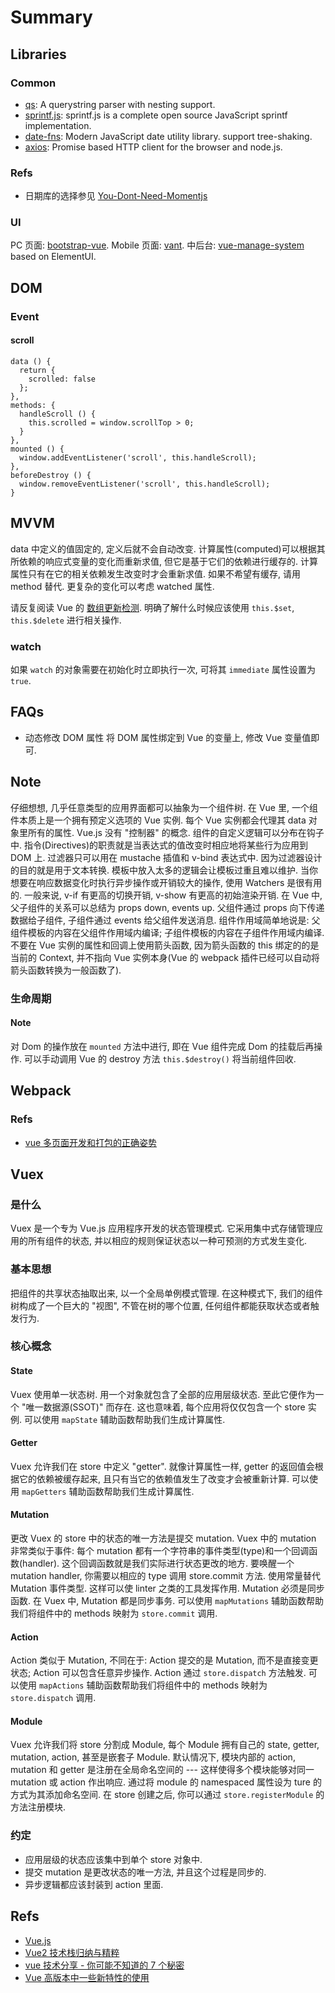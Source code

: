 # Summary

## Libraries
### Common

* [qs](https://github.com/ljharb/qs): A querystring parser with nesting support.
* [sprintf.js](https://github.com/alexei/sprintf.js): sprintf.js is a complete open source JavaScript sprintf implementation.
* [date-fns](https://date-fns.org/): Modern JavaScript date utility library. support tree-shaking.
* [axios](https://github.com/axios/axios): Promise based HTTP client for the browser and node.js.

### Refs
* 日期库的选择参见 [You-Dont-Need-Momentjs](https://github.com/you-dont-need/You-Dont-Need-Momentjs)

### UI
PC 页面: [bootstrap-vue](https://github.com/bootstrap-vue/bootstrap-vue).
Mobile 页面: [vant](https://github.com/youzan/vant).
中后台: [vue-manage-system](https://github.com/lin-xin/vue-manage-system) based on ElementUI.

## DOM
### Event
#### scroll

```
data () {
  return {
    scrolled: false
  };
},
methods: {
  handleScroll () {
    this.scrolled = window.scrollTop > 0;
  }
},
mounted () {
  window.addEventListener('scroll', this.handleScroll);
},
beforeDestroy () {
  window.removeEventListener('scroll', this.handleScroll);
}
```


## MVVM
data 中定义的值固定的, 定义后就不会自动改变.
计算属性(computed)可以根据其所依赖的响应式变量的变化而重新求值, 但它是基于它们的依赖进行缓存的. 计算属性只有在它的相关依赖发生改变时才会重新求值. 如果不希望有缓存, 请用 method 替代.
更复杂的变化可以考虑 watched 属性.

请反复阅读 Vue 的 [数组更新检测](https://cn.vuejs.org/v2/guide/list.html#%E6%95%B0%E7%BB%84%E6%9B%B4%E6%96%B0%E6%A3%80%E6%B5%8B). 明确了解什么时候应该使用 `this.$set`, `this.$delete` 进行相关操作.

### watch
如果 `watch` 的对象需要在初始化时立即执行一次, 可将其 `immediate` 属性设置为 `true`.

## FAQs
* 动态修改 DOM 属性
    将 DOM 属性绑定到 Vue 的变量上, 修改 Vue 变量值即可.

## Note
仔细想想, 几乎任意类型的应用界面都可以抽象为一个组件树.
在 Vue 里, 一个组件本质上是一个拥有预定义选项的 Vue 实例.
每个 Vue 实例都会代理其 data 对象里所有的属性.
Vue.js 没有 "控制器" 的概念. 组件的自定义逻辑可以分布在钩子中.
指令(Directives)的职责就是当表达式的值改变时相应地将某些行为应用到 DOM 上.
过滤器只可以用在 mustache 插值和 v-bind 表达式中. 因为过滤器设计的目的就是用于文本转换.
模板中放入太多的逻辑会让模板过重且难以维护.
当你想要在响应数据变化时执行异步操作或开销较大的操作, 使用 Watchers 是很有用的.
一般来说, v-if 有更高的切换开销, v-show 有更高的初始渲染开销.
在 Vue 中, 父子组件的关系可以总结为 props down, events up. 父组件通过 props 向下传递数据给子组件, 子组件通过 events 给父组件发送消息.
组件作用域简单地说是: 父组件模板的内容在父组件作用域内编译; 子组件模板的内容在子组件作用域内编译.
不要在 Vue 实例的属性和回调上使用箭头函数, 因为箭头函数的 this 绑定的的是当前的 Context, 并不指向 Vue 实例本身(Vue 的 webpack 插件已经可以自动将箭头函数转换为一般函数了).

### 生命周期
#### Note
对 Dom 的操作放在 `mounted` 方法中进行, 即在 Vue 组件完成 Dom 的挂载后再操作.
可以手动调用 Vue 的 destroy 方法 `this.$destroy()` 将当前组件回收.

## Webpack
### Refs

* [vue 多页面开发和打包的正确姿势](https://juejin.im/post/5a8e3f00f265da4e747fc700)

## Vuex
### 是什么
Vuex 是一个专为 Vue.js 应用程序开发的状态管理模式. 它采用集中式存储管理应用的所有组件的状态, 并以相应的规则保证状态以一种可预测的方式发生变化.

### 基本思想
把组件的共享状态抽取出来, 以一个全局单例模式管理. 在这种模式下, 我们的组件树构成了一个巨大的 "视图", 不管在树的哪个位置, 任何组件都能获取状态或者触发行为.

### 核心概念
#### State
Vuex 使用单一状态树. 用一个对象就包含了全部的应用层级状态. 至此它便作为一个 "唯一数据源(SSOT)" 而存在. 这也意味着, 每个应用将仅仅包含一个 store 实例.
可以使用 `mapState` 辅助函数帮助我们生成计算属性.

#### Getter
Vuex 允许我们在 store 中定义 "getter". 就像计算属性一样, getter 的返回值会根据它的依赖被缓存起来, 且只有当它的依赖值发生了改变才会被重新计算.
可以使用 `mapGetters` 辅助函数帮助我们生成计算属性.

#### Mutation
更改 Vuex 的 store 中的状态的唯一方法是提交 mutation. Vuex 中的 mutation 非常类似于事件: 每个 mutation 都有一个字符串的事件类型(type)和一个回调函数(handler). 这个回调函数就是我们实际进行状态更改的地方.
要唤醒一个 mutation handler, 你需要以相应的 type 调用 store.commit 方法.
使用常量替代 Mutation 事件类型. 这样可以使 linter 之类的工具发挥作用.
Mutation 必须是同步函数. 在 Vuex 中, Mutation 都是同步事务.
可以使用 `mapMutations` 辅助函数帮助我们将组件中的 methods 映射为 `store.commit` 调用.

#### Action
Action 类似于 Mutation, 不同在于: Action 提交的是 Mutation, 而不是直接变更状态; Action 可以包含任意异步操作.
Action 通过 `store.dispatch` 方法触发.
可以使用 `mapActions` 辅助函数帮助我们将组件中的 methods 映射为 `store.dispatch` 调用.

#### Module
Vuex 允许我们将 store 分割成 Module, 每个 Module 拥有自己的 state, getter, mutation, action, 甚至是嵌套子 Module.
默认情况下, 模块内部的 action, mutation 和 getter 是注册在全局命名空间的 --- 这样使得多个模块能够对同一 mutation 或 action 作出响应. 通过将 module 的 namespaced 属性设为 ture 的方式为其添加命名空间.
在 store 创建之后, 你可以通过 `store.registerModule` 的方法注册模块.

### 约定
* 应用层级的状态应该集中到单个 store 对象中.
* 提交 mutation 是更改状态的唯一方法, 并且这个过程是同步的.
* 异步逻辑都应该封装到 action 里面.


## Refs
* [Vue.js](https://vuejs.org/)
* [Vue2 技术栈归纳与精粹](https://uinika.github.io/web/vue.html)
* [vue 技术分享 - 你可能不知道的 7 个秘密](https://www.haorooms.com/post/vue_7secret)
* [Vue 高版本中一些新特性的使用](https://github.com/masterkong/blog/issues/7)